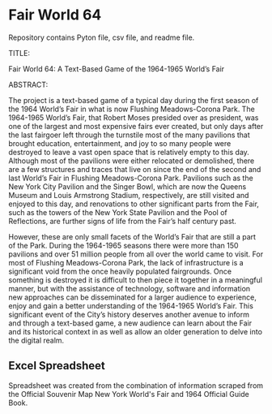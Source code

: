 # Fair World 64

Repository contains Pyton file, csv file, and readme file.

TITLE:

Fair World 64: A Text-Based Game of the 1964-1965 World’s Fair

ABSTRACT:

The project is a text-based game of a typical day during the first season of the 1964 World’s Fair in what is now Flushing Meadows-Corona Park. The 1964-1965 World’s Fair, that Robert Moses presided over as president, was one of the largest and most expensive fairs ever created, but only days after the last fairgoer left through the turnstile most of the many pavilions that brought education, entertainment, and joy to so many people were destroyed to leave a vast open space that is relatively empty to this day. Although most of the pavilions were either relocated or demolished, there are a few structures and traces that live on since the end of the second and last World’s Fair in Flushing Meadows-Corona Park. Pavilions such as the New York City Pavilion and the Singer Bowl, which are now the Queens Museum and Louis Armstrong Stadium, respectively, are still visited and enjoyed to this day, and renovations to other significant parts from the Fair, such as the towers of the New York State Pavilion and the Pool of Reflections, are further signs of life from the Fair’s half century past.		
  
However, these are only small facets of the World’s Fair that are still a part of the Park. During the 1964-1965 seasons there were more than 150 pavilions and over 51 million people from all over the world came to visit. For most of Flushing Meadows-Corona Park, the lack of infrastructure is a significant void from the once heavily populated fairgrounds. Once something is destroyed it is difficult to then piece it together in a meaningful manner, but with the assistance of technology, software and information new approaches can be disseminated for a larger audience to experience, enjoy and gain a better understanding of the 1964-1965 World’s Fair. This significant event of the City’s history deserves another avenue to inform and through a text-based game, a new audience can learn about the Fair and its historical context in as well as allow an older generation to delve into the digital realm.


## Excel Spreadsheet

Spreadsheet was created from the combination of information scraped from the Official Souvenir Map New York World's Fair and 1964 Official Guide Book. 

